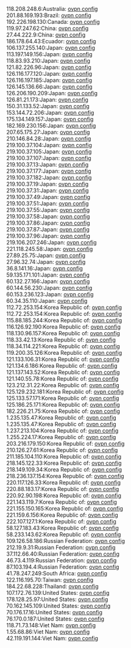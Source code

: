 118.208.248.6:Australia: [ovpn config](vpn/118_208_248_6.ovpn)  
201.88.169.193:Brazil: [ovpn config](vpn/201_88_169_193.ovpn)  
192.226.198.130:Canada: [ovpn config](vpn/192_226_198_130.ovpn)  
119.97.247.62:China: [ovpn config](vpn/119_97_247_62.ovpn)  
27.44.222.9:China: [ovpn config](vpn/27_44_222_9.ovpn)  
186.178.64.43:Ecuador: [ovpn config](vpn/186_178_64_43.ovpn)  
106.137.255.140:Japan: [ovpn config](vpn/106_137_255_140.ovpn)  
113.197.149.156:Japan: [ovpn config](vpn/113_197_149_156.ovpn)  
118.83.93.210:Japan: [ovpn config](vpn/118_83_93_210.ovpn)  
121.82.226.96:Japan: [ovpn config](vpn/121_82_226_96.ovpn)  
126.116.177.120:Japan: [ovpn config](vpn/126_116_177_120.ovpn)  
126.116.197.185:Japan: [ovpn config](vpn/126_116_197_185.ovpn)  
126.145.136.66:Japan: [ovpn config](vpn/126_145_136_66.ovpn)  
126.206.190.209:Japan: [ovpn config](vpn/126_206_190_209.ovpn)  
126.81.21.173:Japan: [ovpn config](vpn/126_81_21_173.ovpn)  
150.31.133.52:Japan: [ovpn config](vpn/150_31_133_52.ovpn)  
153.144.72.206:Japan: [ovpn config](vpn/153_144_72_206.ovpn)  
175.134.149.157:Japan: [ovpn config](vpn/175_134_149_157.ovpn)  
182.169.230.156:Japan: [ovpn config](vpn/182_169_230_156.ovpn)  
207.65.175.27:Japan: [ovpn config](vpn/207_65_175_27.ovpn)  
210.146.84.28:Japan: [ovpn config](vpn/210_146_84_28.ovpn)  
219.100.37.104:Japan: [ovpn config](vpn/219_100_37_104.ovpn)  
219.100.37.105:Japan: [ovpn config](vpn/219_100_37_105.ovpn)  
219.100.37.107:Japan: [ovpn config](vpn/219_100_37_107.ovpn)  
219.100.37.13:Japan: [ovpn config](vpn/219_100_37_13.ovpn)  
219.100.37.177:Japan: [ovpn config](vpn/219_100_37_177.ovpn)  
219.100.37.182:Japan: [ovpn config](vpn/219_100_37_182.ovpn)  
219.100.37.19:Japan: [ovpn config](vpn/219_100_37_19.ovpn)  
219.100.37.31:Japan: [ovpn config](vpn/219_100_37_31.ovpn)  
219.100.37.49:Japan: [ovpn config](vpn/219_100_37_49.ovpn)  
219.100.37.51:Japan: [ovpn config](vpn/219_100_37_51.ovpn)  
219.100.37.55:Japan: [ovpn config](vpn/219_100_37_55.ovpn)  
219.100.37.58:Japan: [ovpn config](vpn/219_100_37_58.ovpn)  
219.100.37.86:Japan: [ovpn config](vpn/219_100_37_86.ovpn)  
219.100.37.87:Japan: [ovpn config](vpn/219_100_37_87.ovpn)  
219.100.37.96:Japan: [ovpn config](vpn/219_100_37_96.ovpn)  
219.106.207.246:Japan: [ovpn config](vpn/219_106_207_246.ovpn)  
221.118.245.58:Japan: [ovpn config](vpn/221_118_245_58.ovpn)  
27.89.25.75:Japan: [ovpn config](vpn/27_89_25_75.ovpn)  
27.96.32.74:Japan: [ovpn config](vpn/27_96_32_74.ovpn)  
36.8.141.16:Japan: [ovpn config](vpn/36_8_141_16.ovpn)  
59.135.171.101:Japan: [ovpn config](vpn/59_135_171_101.ovpn)  
60.132.27.166:Japan: [ovpn config](vpn/60_132_27_166.ovpn)  
60.144.56.230:Japan: [ovpn config](vpn/60_144_56_230.ovpn)  
60.153.236.123:Japan: [ovpn config](vpn/60_153_236_123.ovpn)  
60.34.35.110:Japan: [ovpn config](vpn/60_34_35_110.ovpn)  
112.72.253.154:Korea Republic of: [ovpn config](vpn/112_72_253_154.ovpn)  
112.72.253.154:Korea Republic of: [ovpn config](vpn/112_72_253_154.ovpn)  
115.88.185.244:Korea Republic of: [ovpn config](vpn/115_88_185_244.ovpn)  
116.126.92.190:Korea Republic of: [ovpn config](vpn/116_126_92_190.ovpn)  
118.130.96.157:Korea Republic of: [ovpn config](vpn/118_130_96_157.ovpn)  
118.33.42.13:Korea Republic of: [ovpn config](vpn/118_33_42_13.ovpn)  
118.34.114.221:Korea Republic of: [ovpn config](vpn/118_34_114_221.ovpn)  
119.200.35.126:Korea Republic of: [ovpn config](vpn/119_200_35_126.ovpn)  
121.133.106.31:Korea Republic of: [ovpn config](vpn/121_133_106_31.ovpn)  
121.134.6.186:Korea Republic of: [ovpn config](vpn/121_134_6_186.ovpn)  
121.137.143.52:Korea Republic of: [ovpn config](vpn/121_137_143_52.ovpn)  
121.140.55.78:Korea Republic of: [ovpn config](vpn/121_140_55_78.ovpn)  
123.212.31.22:Korea Republic of: [ovpn config](vpn/123_212_31_22.ovpn)  
125.129.232.181:Korea Republic of: [ovpn config](vpn/125_129_232_181.ovpn)  
125.133.57.171:Korea Republic of: [ovpn config](vpn/125_133_57_171.ovpn)  
125.186.25.171:Korea Republic of: [ovpn config](vpn/125_186_25_171.ovpn)  
182.226.21.75:Korea Republic of: [ovpn config](vpn/182_226_21_75.ovpn)  
1.235.135.47:Korea Republic of: [ovpn config](vpn/1_235_135_47.ovpn)  
1.235.135.47:Korea Republic of: [ovpn config](vpn/1_235_135_47.ovpn)  
1.237.213.104:Korea Republic of: [ovpn config](vpn/1_237_213_104.ovpn)  
1.255.224.17:Korea Republic of: [ovpn config](vpn/1_255_224_17.ovpn)  
203.216.179.150:Korea Republic of: [ovpn config](vpn/203_216_179_150.ovpn)  
210.126.27.61:Korea Republic of: [ovpn config](vpn/210_126_27_61.ovpn)  
211.185.104.110:Korea Republic of: [ovpn config](vpn/211_185_104_110.ovpn)  
218.145.122.33:Korea Republic of: [ovpn config](vpn/218_145_122_33.ovpn)  
218.149.109.34:Korea Republic of: [ovpn config](vpn/218_149_109_34.ovpn)  
218.236.137.154:Korea Republic of: [ovpn config](vpn/218_236_137_154.ovpn)  
220.117.126.33:Korea Republic of: [ovpn config](vpn/220_117_126_33.ovpn)  
220.88.183.17:Korea Republic of: [ovpn config](vpn/220_88_183_17.ovpn)  
220.92.90.198:Korea Republic of: [ovpn config](vpn/220_92_90_198.ovpn)  
221.143.119.7:Korea Republic of: [ovpn config](vpn/221_143_119_7.ovpn)  
221.155.150.165:Korea Republic of: [ovpn config](vpn/221_155_150_165.ovpn)  
221.159.6.156:Korea Republic of: [ovpn config](vpn/221_159_6_156.ovpn)  
222.107.127.1:Korea Republic of: [ovpn config](vpn/222_107_127_1.ovpn)  
58.127.183.43:Korea Republic of: [ovpn config](vpn/58_127_183_43.ovpn)  
58.233.143.62:Korea Republic of: [ovpn config](vpn/58_233_143_62.ovpn)  
109.126.58.186:Russian Federation: [ovpn config](vpn/109_126_58_186.ovpn)  
212.19.9.31:Russian Federation: [ovpn config](vpn/212_19_9_31.ovpn)  
37.112.66.40:Russian Federation: [ovpn config](vpn/37_112_66_40.ovpn)  
46.73.4.119:Russian Federation: [ovpn config](vpn/46_73_4_119.ovpn)  
87.103.194.4:Russian Federation: [ovpn config](vpn/87_103_194_4.ovpn)  
41.78.247.249:South Africa: [ovpn config](vpn/41_78_247_249.ovpn)  
122.116.195.70:Taiwan: [ovpn config](vpn/122_116_195_70.ovpn)  
184.22.68.228:Thailand: [ovpn config](vpn/184_22_68_228.ovpn)  
107.172.76.139:United States: [ovpn config](vpn/107_172_76_139.ovpn)  
178.128.25.97:United States: [ovpn config](vpn/178_128_25_97.ovpn)  
70.162.145.109:United States: [ovpn config](vpn/70_162_145_109.ovpn)  
70.176.17.16:United States: [ovpn config](vpn/70_176_17_16.ovpn)  
76.170.0.187:United States: [ovpn config](vpn/76_170_0_187.ovpn)  
118.71.73.148:Viet Nam: [ovpn config](vpn/118_71_73_148.ovpn)  
1.55.68.86:Viet Nam: [ovpn config](vpn/1_55_68_86.ovpn)  
42.119.191.144:Viet Nam: [ovpn config](vpn/42_119_191_144.ovpn)  

